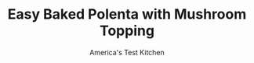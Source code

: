 ---
layout: ../../layouts/MarkdownPostLayout.astro
title: Easy Baked Polenta with Mushroom Topping
author: America's Test Kitchen
pubDate: 2023-03-15
description: "We wanted to skip the endless stirring and simply pop some polenta in the oven and still have it."
image_url: https://res.cloudinary.com/hksqkdlah/image/upload/ar_1:1,c_fill,dpr_2.0,f_auto,fl_lossy.progressive.strip_profile,g_faces:auto,q_auto:low,w_344/10224_sfs-easyovenbakedpolenta-15
tags: ["Side Dishes"]
calories: 3407
protein: 18
carbohydrates: 36
fats: 
fiber: 2
ingredients: ["8 cups, water","2 cups medium-grind, polenta","2 teaspoons, salt","1/8 teaspoon, pepper","2 tablespoons, olive oil","1/4 cup, minced shallot","2 , garlic cloves, minced","1 pound, white mushrooms, trimmed and sliced","1/4 cup, dry white wine","1 cup, low-sodium chicken broth","6 tablespoons, unsalted butter, cut into 8 pieces","1/4 cup, chopped fresh parsley","4 ounces, Parmesan cheese, grated (2 cups)"]
serves: 8
time: "1½ hours"
instructions: ["Adjust oven rack to middle position and heat oven to 375 degrees. Combine water, polenta, salt, and pepper in 13 by 9-inch baking dish. Transfer dish to oven and bake, uncovered, until water is absorbed and polenta has thickened, about 60 minutes.","After 45 minutes, heat oil in 12-inch skillet over medium-high heat until shimmering. Add shallot and cook, stirring occasionally, until softened, about 3 minutes. Add garlic and cook until fragrant, about 30 seconds. Add mushrooms and cook until liquid is released and mushrooms begin to brown, 5 to 8 minutes, adjusting heat to ensure that shallot and garlic don’t burn. Add wine and cook until reduced to syrup, about 1 minute. Add broth and cook until reduced to 1/3 cup, 3 to 5 minutes. Off heat, swirl in 2 tablespoons butter and parsley.","Remove baking dish from oven and whisk Parmesan and remaining 4 tablespoons butter into polenta until smooth and creamy. Spoon mushroom mixture over polenta and serve."]
nutrition: ["334 mg Potassium","363 mg Phosphorus","460 mg Calcium","1 mg Iron","39 mg Magnesium","998 mg Sodium","1 mg Zinc","22 g Fat","3 mg Niacin (B3)","7 g Monounsaturated","1 g Polyunsaturated","4 mg Vitamin C","48 mg Cholesterol","12 g Saturated","2 g Fiber","28 µg Folate (food)","2 g Sugars","34 µg Vitamin K","347 g Water","36 g Carbs","28 µg Folate equivalent (total)","18 g Protein","162 µg Vitamin A","425 kcal Energy","3407 calories"]
notes: "You can use medium-grind cornmeal in place of the polenta; they are different names for the same thing. Don’t use instant polenta, however. You can substitute 1½ pounds of any fresh, wild mushrooms, such as oyster, for the white mushrooms (wild mushrooms tend to have more waste when trimming than white mushrooms)."
---